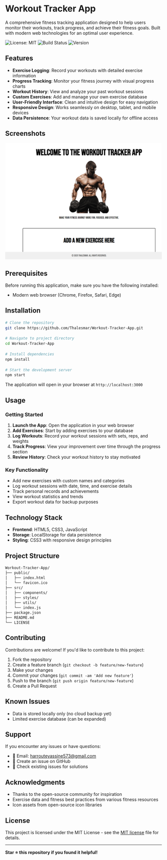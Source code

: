 # Workout Tracker App

A comprehensive fitness tracking application designed to help users monitor their workouts, track progress, and achieve their fitness goals. Built with modern web technologies for an optimal user experience.

![License: MIT](https://img.shields.io/badge/License-MIT-yellow.svg)
![Build Status](https://img.shields.io/badge/build-passing-brightgreen.svg)
![Version](https://img.shields.io/badge/version-1.0.0-blue.svg)

## Features

- **Exercise Logging**: Record your workouts with detailed exercise information
- **Progress Tracking**: Monitor your fitness journey with visual progress charts
- **Workout History**: View and analyze your past workout sessions
- **Custom Exercises**: Add and manage your own exercise database
- **User-Friendly Interface**: Clean and intuitive design for easy navigation
- **Responsive Design**: Works seamlessly on desktop, tablet, and mobile devices
- **Data Persistence**: Your workout data is saved locally for offline access

## Screenshots

![Screenshot of the application](../assets/image.png)

## Prerequisites

Before running this application, make sure you have the following installed:

- Modern web browser (Chrome, Firefox, Safari, Edge)

## Installation

```bash
# Clone the repository
git clone https://github.com/Thalesmar/Workout-Tracker-App.git

# Navigate to project directory
cd Workout-Tracker-App

# Install dependencies
npm install

# Start the development server
npm start
```

The application will open in your browser at `http://localhost:3000`

## Usage

### Getting Started
1. **Launch the App**: Open the application in your web browser
2. **Add Exercises**: Start by adding exercises to your database
3. **Log Workouts**: Record your workout sessions with sets, reps, and weights
4. **Track Progress**: View your improvement over time through the progress section
5. **Review History**: Check your workout history to stay motivated

### Key Functionality
- Add new exercises with custom names and categories
- Log workout sessions with date, time, and exercise details
- Track personal records and achievements
- View workout statistics and trends
- Export workout data for backup purposes

## Technology Stack

- **Frontend**: HTML5, CSS3, JavaScript
- **Storage**: LocalStorage for data persistence
- **Styling**: CSS3 with responsive design principles

## Project Structure

```
Workout-Tracker-App/
├── public/
│   ├── index.html
│   └── favicon.ico
├── src/
│   ├── components/
│   ├── styles/
│   ├── utils/
│   └── index.js
├── package.json
├── README.md
└── LICENSE
```

## Contributing

Contributions are welcome! If you'd like to contribute to this project:

1. Fork the repository
2. Create a feature branch (`git checkout -b feature/new-feature`)
3. Make your changes
4. Commit your changes (`git commit -am 'Add new feature'`)
5. Push to the branch (`git push origin feature/new-feature`)
6. Create a Pull Request


## Known Issues

- Data is stored locally only (no cloud backup yet)
- Limited exercise database (can be expanded)

## Support

If you encounter any issues or have questions:

- 📧 Email: harrouteyassine573@gmail.com
- 🐛 Create an issue on GitHub
- 💬 Check existing issues for solutions

## Acknowledgments

- Thanks to the open-source community for inspiration
- Exercise data and fitness best practices from various fitness resources
- Icon assets from open-source icon libraries

## License

This project is licensed under the MIT License - see the [MIT license](LICENSE) file for details.

---

**Star ⭐ this repository if you found it helpful!**